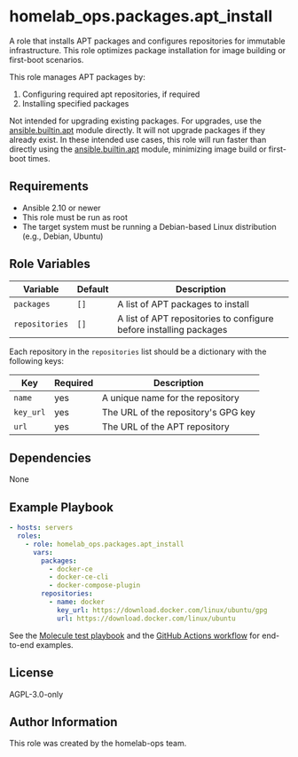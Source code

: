 homelab_ops.packages.apt_install
================================

A role that installs APT packages and configures repositories for immutable infrastructure. This role optimizes package installation for image building or first-boot scenarios.

This role manages APT packages by:

1. Configuring required apt repositories, if required
2. Installing specified packages

Not intended for upgrading existing packages. For upgrades, use the [ansible.builtin.apt](https://docs.ansible.com/ansible/latest/collections/ansible/builtin/apt_module.html) module directly. It will not upgrade packages if they already exist. In these intended use cases, this role will run faster than directly using the [ansible.builtin.apt](https://docs.ansible.com/ansible/latest/collections/ansible/builtin/apt_module.html) module, minimizing image build or first-boot times.

Requirements
------------

- Ansible 2.10 or newer
- This role must be run as root
- The target system must be running a Debian-based Linux distribution (e.g., Debian, Ubuntu)

Role Variables
--------------

| Variable | Default | Description |
| --- | --- | --- |
| `packages` | `[]` | A list of APT packages to install |
| `repositories` | `[]` | A list of APT repositories to configure before installing packages |

Each repository in the `repositories` list should be a dictionary with the following keys:

| Key | Required | Description |
| --- | --- | --- |
| `name` | yes | A unique name for the repository |
| `key_url` | yes | The URL of the repository's GPG key |
| `url` | yes | The URL of the APT repository |

Dependencies
------------

None

Example Playbook
----------------

```yaml
- hosts: servers
  roles:
    - role: homelab_ops.packages.apt_install
      vars:
        packages:
          - docker-ce
          - docker-ce-cli
          - docker-compose-plugin
        repositories:
          - name: docker
            key_url: https://download.docker.com/linux/ubuntu/gpg
            url: https://download.docker.com/linux/ubuntu
```

See the [Molecule test playbook](../../molecule/apt_install/converge.yml) and the [GitHub Actions workflow](../../../.github/workflows/test-packages.yaml) for end-to-end examples.

License
-------

AGPL-3.0-only

Author Information
------------------

This role was created by the homelab-ops team.
